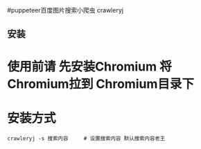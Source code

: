 
#puppeteer百度图片搜索小爬虫 crawleryj


## 安装

# 使用前请 先安装Chromium 将Chromium拉到 Chromium目录下


# 安装方式
```
crawleryj -s 搜索内容     # 设置搜索内容 默认搜索内容老王

```